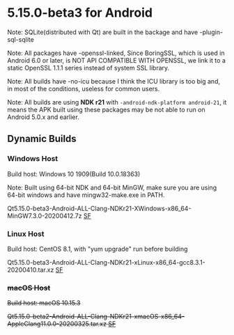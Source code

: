# 5.15.0-beta3 for Android

Note: SQLite(distributed with Qt) are built in the backage and have -plugin-sql-sqlite

Note: All packages have -openssl-linked, Since BoringSSL, which is used in Android 6.0 or later, is NOT API COMPATIBLE WITH OPENSSL, we link it to a static OpenSSL 1.1.1 series instead of system SSL library.

Note: All builds have -no-icu because I think the ICU library is too big and, in most of the conditions, useless for common users.

Note: All builds are using __NDK r21__ with `-android-ndk-platform android-21`, it means the APK built using these packages may be not able to run on Android 5.0.x and earlier.

## Dynamic Builds

### Windows Host

Build host: Windows 10 1909(Build 10.0.18363)

Note: Built using 64-bit NDK and 64-bit MinGW, make sure you are using 64-bit windows and have mingw32-make.exe in PATH.

Qt5.15.0-beta3-Android-ALL-Clang-NDKr21-XWindows-x86_64-MinGW7.3.0-20200412.7z [SF](https://sourceforge.net/projects/fsu0413-qtbuilds/files/Qt5.15/Android/Qt5.15.0-beta3-Android-ALL-Clang-NDKr21-XWindows-x86_64-MinGW7.3.0-20200412.7z)

### Linux Host

Build host: CentOS 8.1, with "yum upgrade" run before building

Qt5.15.0-beta3-Android-ALL-Clang-NDKr21-xLinux-x86_64-gcc8.3.1-20200410.tar.xz [SF](https://sourceforge.net/projects/fsu0413-qtbuilds/files/Qt5.15/Android/Qt5.15.0-beta3-Android-ALL-Clang-NDKr21-xLinux-x86_64-gcc8.3.1-20200410.tar.xz)

### ~~macOS Host~~

~~Build host: macOS 10.15.3~~

~~Qt5.15.0-beta2-Android-ALL-Clang-NDKr21-xmacOS-x86_64-AppleClang11.0.0-20200325.tar.xz [SF](https://sourceforge.net/projects/fsu0413-qtbuilds/files/Qt5.15/Android/macOS-x86_64-hosted/Qt5.15.0-beta2-Android-ALL-Clang-NDKr21-xmacOS-x86_64-AppleClang11.0.0-20200325.tar.xz)~~
